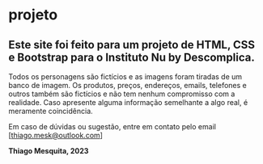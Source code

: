 # projeto
## Este site foi feito para um projeto de HTML, CSS e Bootstrap para o Instituto Nu by Descomplica.
Todos os personagens são fictícios e as imagens foram tiradas de um banco de imagem.
Os produtos, preços, endereços, emails, telefones e outros também são fictícios e não tem nenhum compromisso com a realidade.
Caso apresente alguma informação semelhante a algo real, é meramente coincidência.

Em caso de dúvidas ou sugestão, entre em contato pelo email [thiago.mesk@outlook.com]

**Thiago Mesquita,  2023**

